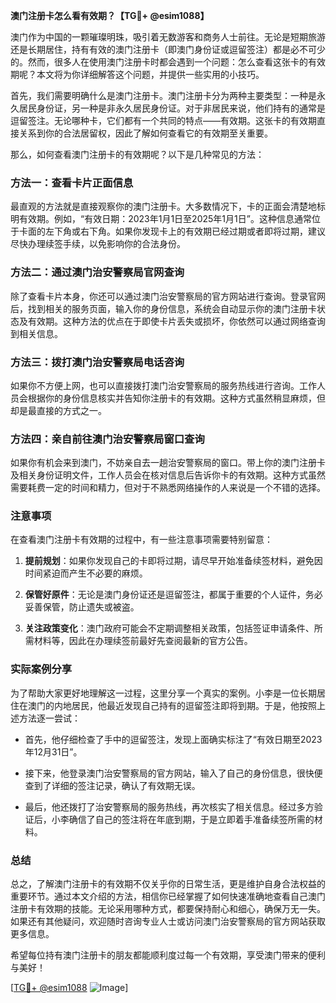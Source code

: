 **澳门注册卡怎么看有效期？【TG💪+ @esim1088】**

澳门作为中国的一颗璀璨明珠，吸引着无数游客和商务人士前往。无论是短期旅游还是长期居住，持有有效的澳门注册卡（即澳门身份证或逗留签注）都是必不可少的。然而，很多人在使用澳门注册卡时都会遇到一个问题：怎么查看这张卡的有效期呢？本文将为你详细解答这个问题，并提供一些实用的小技巧。

首先，我们需要明确什么是澳门注册卡。澳门注册卡分为两种主要类型：一种是永久居民身份证，另一种是非永久居民身份证。对于非居民来说，他们持有的通常是逗留签注。无论哪种卡，它们都有一个共同的特点——有效期。这张卡的有效期直接关系到你的合法居留权，因此了解如何查看它的有效期至关重要。

那么，如何查看澳门注册卡的有效期呢？以下是几种常见的方法：

### 方法一：查看卡片正面信息

最直观的方法就是直接观察你的澳门注册卡。大多数情况下，卡的正面会清楚地标明有效期。例如，“有效日期：2023年1月1日至2025年1月1日”。这种信息通常位于卡面的左下角或右下角。如果你发现卡上的有效期已经过期或者即将过期，建议尽快办理续签手续，以免影响你的合法身份。

### 方法二：通过澳门治安警察局官网查询

除了查看卡片本身，你还可以通过澳门治安警察局的官方网站进行查询。登录官网后，找到相关的服务页面，输入你的身份信息，系统会自动显示你的澳门注册卡状态及有效期。这种方法的优点在于即使卡片丢失或损坏，你依然可以通过网络查询到相关信息。

### 方法三：拨打澳门治安警察局电话咨询

如果你不方便上网，也可以直接拨打澳门治安警察局的服务热线进行咨询。工作人员会根据你的身份信息核实并告知你注册卡的有效期。这种方式虽然稍显麻烦，但却是最直接的方式之一。

### 方法四：亲自前往澳门治安警察局窗口查询

如果你有机会来到澳门，不妨亲自去一趟治安警察局的窗口。带上你的澳门注册卡及相关身份证明文件，工作人员会在核对信息后告诉你卡的有效期。这种方式虽然需要耗费一定的时间和精力，但对于不熟悉网络操作的人来说是一个不错的选择。

### 注意事项

在查看澳门注册卡有效期的过程中，有一些注意事项需要特别留意：

1. **提前规划**：如果你发现自己的卡即将过期，请尽早开始准备续签材料，避免因时间紧迫而产生不必要的麻烦。
   
2. **保管好原件**：无论是澳门身份证还是逗留签注，都属于重要的个人证件，务必妥善保管，防止遗失或被盗。

3. **关注政策变化**：澳门政府可能会不定期调整相关政策，包括签证申请条件、所需材料等，因此在办理续签前最好先查阅最新的官方公告。

### 实际案例分享

为了帮助大家更好地理解这一过程，这里分享一个真实的案例。小李是一位长期居住在澳门的内地居民，他最近发现自己持有的逗留签注即将到期。于是，他按照上述方法逐一尝试：

- 首先，他仔细检查了手中的逗留签注，发现上面确实标注了“有效日期至2023年12月31日”。
  
- 接下来，他登录澳门治安警察局的官方网站，输入了自己的身份信息，很快便查到了详细的签注记录，确认了有效期无误。
  
- 最后，他还拨打了治安警察局的服务热线，再次核实了相关信息。经过多方验证后，小李确信了自己的签注将在年底到期，于是立即着手准备续签所需的材料。

### 总结

总之，了解澳门注册卡的有效期不仅关乎你的日常生活，更是维护自身合法权益的重要环节。通过本文介绍的方法，相信你已经掌握了如何快速准确地查看自己澳门注册卡有效期的技能。无论采用哪种方式，都要保持耐心和细心，确保万无一失。如果还有其他疑问，欢迎随时咨询专业人士或访问澳门治安警察局的官方网站获取更多信息。

希望每位持有澳门注册卡的朋友都能顺利度过每一个有效期，享受澳门带来的便利与美好！

[[TG💪+ @esim1088](https://t.me/s/esim1088) ![Image](https://i.postimg.cc/4NQfJmqS/Snipaste-2025-05-13-00-14-12.png)]